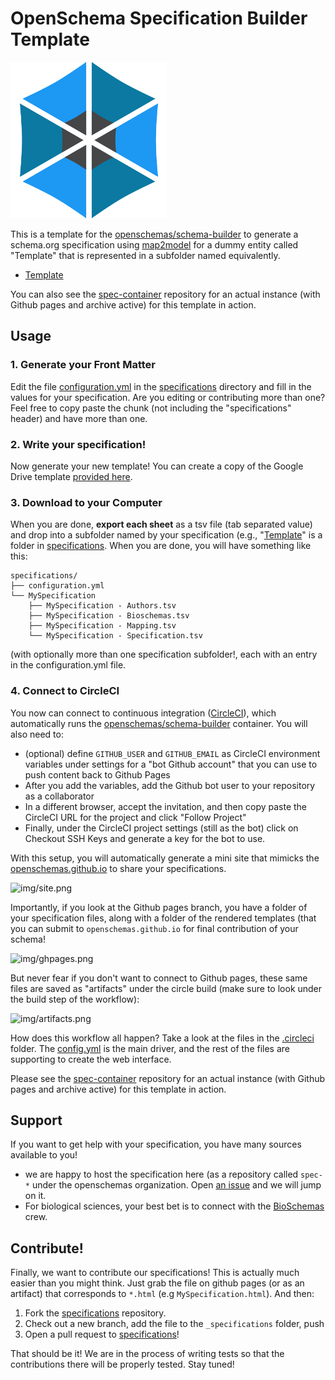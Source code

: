 # OpenSchema Specification Builder Template

![img/hexagon_square_small.png](img/hexagon_square_small.png)

This is a template for the [openschemas/schema-builder](https://www.github.com/openschemas/schema-builder)
to generate a schema.org specification using [map2model](https://www.github.com/openschemas/map2model) 
for a dummy entity called "Template" that is represented in a subfolder named equivalently.

 - [Template](specifications/Template)

You can also see the [spec-container](https://www.github.com/openschemas/spec-template) repository
for an actual instance (with Github pages and archive active) for this template in action.

## Usage

### 1. Generate your Front Matter
Edit the file [configuration.yml](specifications/configuration.yml) in 
the [specifications](specifications) directory and fill in the values for your
specification. Are you editing or contributing more than one? Feel free to copy paste the chunk
(not including the "specifications" header) and have more than one.

### 2. Write your specification!
Now generate your new template! You can create a copy of the Google Drive template [provided here](https://docs.google.com/spreadsheets/d/1seHDwKRwET_H8maRTMmdXG7M1deh23Y613TaJ2Pd3qc/edit?usp=sharing).

### 3. Download to your Computer
When you are done, **export each sheet** as a tsv file (tab separated value) and drop into a subfolder named by your specification (e.g., "[Template](specifications/Template)" is a folder in [specifications](specifications). When you are done, you will have something like this:

```
specifications/
├── configuration.yml
└── MySpecification
    ├── MySpecification - Authors.tsv
    ├── MySpecification - Bioschemas.tsv
    ├── MySpecification - Mapping.tsv
    └── MySpecification - Specification.tsv
```

(with optionally more than one specification subfolder!, each with an entry in the configuration.yml file.

### 4. Connect to CircleCI

You now can connect to continuous integration ([CircleCI](https://circleci.com/docs/enterprise/quick-start/#adding-a-project)), which automatically runs the [openschemas/schema-builder](https://hub.docker.com/r/openschemas/schema-builder) container. You will also need to:
   - (optional) define `GITHUB_USER` and `GITHUB_EMAIL` as CircleCI environment variables under settings for a "bot Github account" that you can use to push content back to Github Pages
   - After you add the variables, add the Github bot user to your repository as a collaborator
   - In a different browser, accept the invitation, and then copy paste the CircleCI URL for the project and click "Follow Project"
   - Finally, under the CircleCI project settings (still as the bot) click on Checkout SSH Keys and generate a key for the bot to use.

With this setup, you will automatically generate a mini site that mimicks the [openschemas.github.io](https://openschemas.github.io) to share your specifications.

![img/site.png](img/site.png)

Importantly, if you look at the Github pages branch, you have a folder of your specification files, 
along with a folder of the rendered templates (that you can submit to `openschemas.github.io` 
for final contribution of your schema!

![img/ghpages.png](img/ghpages.png)

But never fear if you don't want to connect to Github pages, these same files are saved as "artifacts"
under the circle build (make sure to look under the build step of the workflow):

![img/artifacts.png](img/artifacts.png)

How does this workflow all happen? Take a look at the files in the [.circleci](.circleci) folder. The 
[config.yml](.circleci/config.yml) is the main driver, and the rest of the files are supporting to create
the web interface.

Please see the [spec-container](https://www.github.com/openschemas/spec-template) repository
for an actual instance (with Github pages and archive active) for this template in action.

## Support
If you want to get help with your specification, you have many sources available to you!
 - we are happy to host the specification here (as a repository called `spec-*` under the openschemas organization. Open [an issue](https://www.github.com/openschemas/specifications/issues) and we will jump on it.
 - For biological sciences, your best bet is to connect with the [BioSchemas](http://bioschemas.org) crew. 

## Contribute!
Finally, we want to contribute our specifications! This is actually much easier than you
might think. Just grab the file on github pages (or as an artifact) that corresponds to `*.html` 
(e.g `MySpecification.html`). And then:

 1. Fork the [specifications](https://www.github.com/openschemas/specifications) repository.
 2. Check out a new branch, add the file to the `_specifications` folder, push
 3. Open a pull request to [specifications](https://www.github.com/openschemas/specifications)!

That should be it! We are in the process of writing tests so that the contributions there
will be properly tested. Stay tuned!
